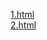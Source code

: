 <html>
<head>
<title> 1.github.io </title>
</head>

<a href="https://1.github.io/1.html"> 1.html <a>
<br />
<a href="https://1.github.io/2.html"> 2.html <a>

</body>
</html>
